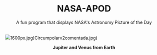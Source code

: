 <div align="center">
  <h1>
    NASA-APOD
  </h1>
</div>
  
<div align="center">
  A fun program that displays NASA's Astronomy Picture of the Day
</div>

<br>

![](https://apod.nasa.gov/apod/image/2303/jupiterpersonvenus_nikodem_960.jpg)1600px.jpg)Circumpolarv2comentada.jpg)

<p align = "center">
  <b>Jupiter and Venus from Earth</b>
</p>

